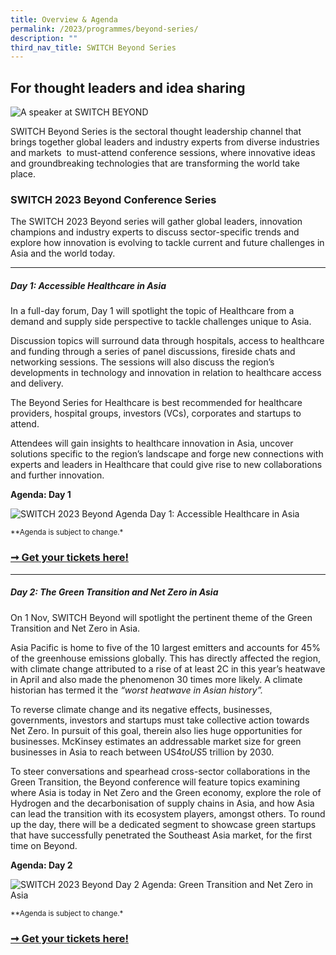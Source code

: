 ```yaml
---
title: Overview & Agenda
permalink: /2023/programmes/beyond-series/
description: ""
third_nav_title: SWITCH Beyond Series
---
```

## For thought leaders and idea sharing

![A speaker at SWITCH BEYOND](/images/2023/switch%20beyond%20series%20(flagship).jpg)

SWITCH Beyond Series is the sectoral thought leadership channel that brings together global leaders and industry experts from diverse industries and markets &nbsp;to must-attend conference sessions, where innovative ideas and groundbreaking technologies that are transforming the world take place.

### SWITCH 2023 Beyond Conference Series

The SWITCH 2023 Beyond series will gather  global  leaders, innovation champions and  industry experts to discuss sector-specific trends and explore how innovation is evolving to tackle current and future challenges in Asia and the world today.

***

##### **Day 1: Accessible Healthcare in Asia**

In a full-day forum, Day 1 will spotlight the topic of Healthcare from a demand and supply side perspective to tackle challenges unique to Asia.

Discussion topics will surround data through hospitals, access to healthcare and funding through a series of panel discussions, fireside chats and networking sessions. The sessions will also discuss the region’s developments in technology and innovation in relation to healthcare access and delivery.

The Beyond Series for Healthcare is best recommended for healthcare providers, hospital groups, investors (VCs), corporates and startups to attend.

Attendees will gain insights to healthcare innovation in Asia, uncover solutions specific to the region’s landscape and forge new connections with experts and leaders in Healthcare that could give rise to new collaborations and further innovation.

**Agenda: Day 1**

![SWITCH 2023 Beyond Agenda Day 1: Accessible Healthcare in Asia](/images/2023/agendas/Beyond/2023%20agenda%20(beyond%20day%201)%20-%20as%20of%2029%20sep%202023.png)

<sup>**Agenda is subject to change.*</sup>

### [➞ Get your tickets here!](/register)

***

##### **Day 2: The Green Transition and Net Zero in Asia**

On 1 Nov, SWITCH Beyond will spotlight the pertinent theme of the Green Transition and Net Zero in Asia.

Asia Pacific is home to five of the 10 largest emitters and accounts for 45% of the greenhouse emissions globally. This has directly affected the region, with climate change attributed to a rise of at least 2C in this year’s heatwave in April and also made the phenomenon 30 times more likely. A climate historian has termed it the *“worst heatwave in Asian history”.*

To reverse climate change and its negative effects, businesses, governments, investors and startups must take collective action towards Net Zero. In pursuit of this goal, therein also lies huge opportunities for businesses. McKinsey estimates an addressable market size for green businesses in Asia to reach between US$4 to US$5 trillion by 2030.

To steer conversations and spearhead cross-sector collaborations in the Green Transition, the Beyond conference will feature topics examining where Asia is today in Net Zero and the Green economy, explore the role of Hydrogen and the decarbonisation of supply chains in Asia, and how Asia can lead the transition with its ecosystem players, amongst others. To round up the day, there will be a dedicated segment to showcase green startups that have successfully penetrated the Southeast Asia market, for the first time on Beyond.

**Agenda: Day 2**

![SWITCH 2023 Beyond Day 2 Agenda: Green Transition and Net Zero in Asia](/images/2023/agendas/Beyond/2023%20agenda%20(beyond%20day%202)%20-%20as%20of%2029%20sep%202023.png)

<sup>**Agenda is subject to change.*</sup>

### [➞ Get your tickets here!](/register)